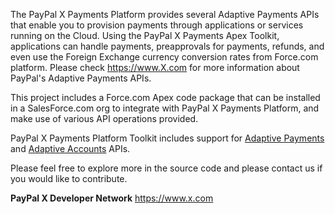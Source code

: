 The PayPal X Payments Platform provides several Adaptive Payments APIs that enable you to provision payments through applications or services running on the Cloud. Using the PayPal X Payments Apex Toolkit, applications can handle payments, preapprovals for payments, refunds, and even use the Foreign Exchange currency conversion rates from Force.com platform. Please check https://www.X.com for more information about PayPal's Adaptive Payments APIs.

This project includes a Force.com Apex code package that can be installed in a SalesForce.com org to integrate with PayPal X Payments Platform, and make use of various API operations provided.

PayPal X Payments Platform Toolkit includes support for [Adaptive Payments](https://www.x.com/community/ppx/adaptive_payments) and [Adaptive Accounts](https://www.x.com/community/ppx/adaptive_accounts) APIs.

Please feel free to explore more in the source code and please contact us if you would like to contribute.


**PayPal X Developer Network**
https://www.x.com